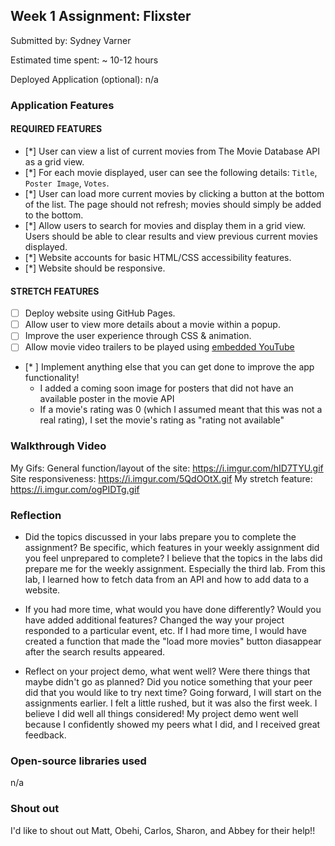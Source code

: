 ## Week 1 Assignment: Flixster

Submitted by: Sydney Varner

Estimated time spent: ~ 10-12 hours

Deployed Application (optional): n/a

### Application Features

#### REQUIRED FEATURES

- [*] User can view a list of current movies from The Movie Database API as a grid view.
- [*] For each movie displayed, user can see the following details: `Title`, `Poster Image`, `Votes`.
- [*] User can load more current movies by clicking a button at the bottom of the list. The page should not refresh; movies should simply be added to the bottom.
- [*] Allow users to search for movies and display them in a grid view. Users should be able to clear results and view previous current movies displayed.
- [*] Website accounts for basic HTML/CSS accessibility features.
- [*] Website should be responsive.

#### STRETCH FEATURES

- [ ] Deploy website using GitHub Pages. 
- [ ] Allow user to view more details about a movie within a popup.
- [ ] Improve the user experience through CSS & animation.
- [ ] Allow movie video trailers to be played using [embedded YouTube](https://support.google.com/youtube/answer/171780?hl=en)
- [* ] Implement anything else that you can get done to improve the app functionality!
  - I added a coming soon image for posters that did not have an available poster in the movie API
  - If a movie's rating was 0 (which I assumed meant that this was not a real rating), I set the movie's rating as "rating not available"

### Walkthrough Video
My Gifs: 
  General function/layout of the site:
    https://i.imgur.com/hID7TYU.gif
  Site responsiveness:
    https://i.imgur.com/5QdOOtX.gif
  My stretch feature:
    https://i.imgur.com/ogPIDTg.gif
### Reflection

* Did the topics discussed in your labs prepare you to complete the assignment? Be specific, which features in your weekly assignment did you feel unprepared to complete?
  I believe that the topics in the labs did prepare me for the weekly assignment. Especially the third lab. From this lab, I learned how to fetch data from an API 
  and how to add data to a website.

* If you had more time, what would you have done differently? Would you have added additional features? Changed the way your project responded to a particular event, etc.
  If I had more time, I would have created a function that made the "load more movies" button diasappear after the search results appeared.

* Reflect on your project demo, what went well? Were there things that maybe didn't go as planned? Did you notice something that your peer did that you would like to try next time?
  Going forward, I will start on the assignments earlier. I felt a little rushed, but it was also the first week. I believe I did well all things considered!
  My project demo went well because I confidently showed my peers what I did, and I received great feedback.

### Open-source libraries used

  n/a

### Shout out

  I'd like to shout out Matt, Obehi, Carlos, Sharon, and Abbey for their help!!
